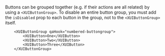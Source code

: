 Buttons can be grouped together (e.g. if their actions are all related) by using a `<XUIButtonGroup>`.
To disable an entire button group, you must add the `isDisabled` prop to each button in the group, not to the `<XUIButtonGroup>` itself.

```
	<XUIButtonGroup qaHook="numbered-buttongroup">
		<XUIButton>One</XUIButton>
		<XUIButton>Two</XUIButton>
		<XUIButton>Three</XUIButton>
	</XUIButtonGroup>

```
